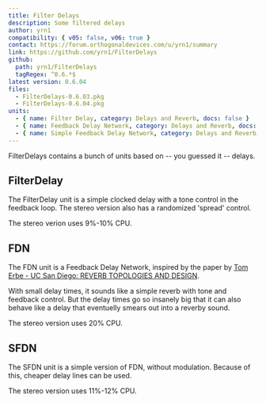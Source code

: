 ```yaml
---
title: Filter Delays
description: Some filtered delays
author: yrn1
compatibility: { v05: false, v06: true }
contact: https://forum.orthogonaldevices.com/u/yrn1/summary
link: https://github.com/yrn1/FilterDelays
github:
  path: yrn1/FilterDelays
  tagRegex: ^0.6.*$
latest version: 0.6.04
files:
  - FilterDelays-0.6.03.pkg
  - FilterDelays-0.6.04.pkg
units:
  - { name: Filter Delay, category: Delays and Reverb, docs: false }
  - { name: Feedback Delay Network, category: Delays and Reverb, docs: false }
  - { name: Simple Feedback Delay Network, category: Delays and Reverb, docs: false }
---
```


FilterDelays contains a bunch of units based on -- you guessed it -- delays.

## FilterDelay

The FilterDelay unit is a simple clocked delay with a tone control in the feedback loop. The stereo version also has a randomized 'spread' control.

The stereo verion uses 9%-10% CPU.

## FDN

The FDN unit is a Feedback Delay Network, inspired by the paper by [Tom Erbe - UC San Diego: REVERB TOPOLOGIES AND DESIGN](http://tre.ucsd.edu/wordpress/wp-content/uploads/2018/10/reverbtopo.pdf).

With small delay times, it sounds like a simple reverb with tone and feedback control. But the delay times go so insanely big that it can also behave like a delay that eventuelly smears out into a reverby sound.

The stereo version uses 20% CPU.

<youtube :video-id="'cX_T2rWy1HM'"></youtube>

## SFDN

The SFDN unit is a simple version of FDN, without modulation. Because of this, cheaper delay lines can be used.

The stereo version uses 11%-12% CPU.
